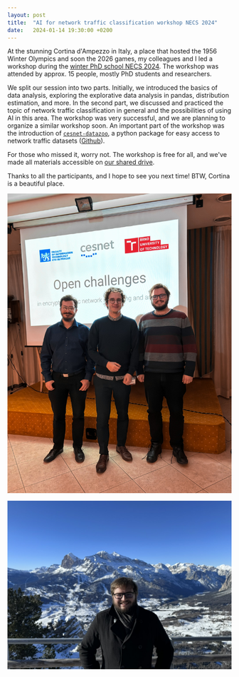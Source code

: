 ```yaml
---
layout: post
title:  "AI for network traffic classification workshop NECS 2024"
date:   2024-01-14 19:30:00 +0200
---
```


At the stunning Cortina d'Ampezzo in Italy, a place that hosted the 1956 Winter Olympics and soon the 2026 games, my colleagues and I led a workshop during the [winter PhD school NECS 2024](https://necs-winterschool.disi.unitn.it/). The workshop was attended by approx. 15 people, mostly PhD students and researchers. 

We split our session into two parts. Initially, we introduced the basics of data analysis, exploring the explorative data analysis in pandas, distribution estimation, and more. In the second part, we discussed and practiced the topic of network traffic classification in general and the possibilities of using AI in this area. The workshop was very successful, and we are planning to organize a similar workshop soon. An important part of the workshop was the introduction of [`cesnet-datazoo`](https://cesnet.github.io/cesnet-datazoo/), a python package for easy access to network traffic datasets ([Github](https://github.com/CESNET/cesnet-datazoo)).


For those who missed it, worry not. The workshop is free for all, and we've made all materials accessible on [our shared drive](https://drive.google.com/drive/u/0/folders/10ECESlazevBJ4L6UhOpaC7l7SpKifS02).

Thanks to all the participants, and I hope to see you next time! BTW, Cortina is a beautiful place.

![necs1](/assets/necs-speakers.jpeg)

![necs2](/assets/necs-me.jpeg)
